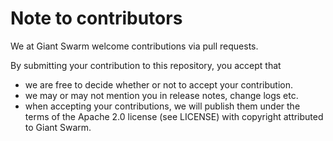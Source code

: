 # Note to contributors

We at Giant Swarm welcome contributions via pull requests.

By submitting your contribution to this repository, you accept that

- we are free to decide whether or not to accept your contribution.
- we may or may not mention you in release notes, change logs etc.
- when accepting your contributions, we will publish them under the terms of the Apache 2.0 license (see LICENSE) with copyright attributed to Giant Swarm.

